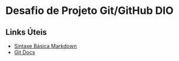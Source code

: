 # Desafio de Projeto Git/GitHub DIO 

## Links Úteis

- [Sintaxe Básica Markdown](https://www.markdownguide.org/basic-syntax/)
- [Git Docs](https://git-scm.com/docs)



